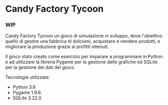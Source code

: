 # Candy Factory Tycoon

### WIP

Candy Factory Tycoon  un gioco di simulazione in sviluppo, dove l'obiettivo  quello di gestire una fabbrica di dolciumi, acquistare e vendere prodotti, e migliorare la produzione grazie ai profitti ottenuti.

Il gioco  stato creato come esercizio per imparare a programmare in Python e ad utilizzare la libreria Pygame per la gestione delle grafiche ed SQLite per la gestione dei dati del gioco.

Tecnologie utilizzate:

* Python 3.6
* Pygame 1.9.6
* SQLite 3.22.0


